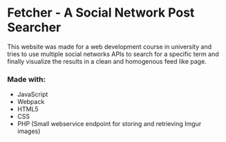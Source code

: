 # Fetcher - A Social Network Post Searcher
This website was made for a web development course in university and tries to use multiple social networks APIs to search for a specific term and finally visualize the results in a clean and homogenous feed like page.

### Made with:
* JavaScript
* Webpack
* HTML5
* CSS
* PHP (Small webservice endpoint for storing and retrieving Imgur images)
